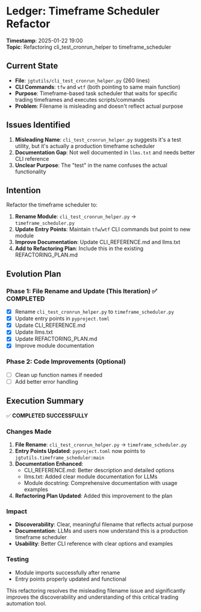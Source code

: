 # Ledger: Timeframe Scheduler Refactor
**Timestamp**: 2025-01-22 19:00  
**Topic**: Refactoring cli_test_cronrun_helper to timeframe_scheduler  

## Current State

- **File**: `jgtutils/cli_test_cronrun_helper.py` (260 lines)
- **CLI Commands**: `tfw` and `wtf` (both pointing to same main function)
- **Purpose**: Timeframe-based task scheduler that waits for specific trading timeframes and executes scripts/commands
- **Problem**: Filename is misleading and doesn't reflect actual purpose

## Issues Identified

1. **Misleading Name**: `cli_test_cronrun_helper.py` suggests it's a test utility, but it's actually a production timeframe scheduler
2. **Documentation Gap**: Not well documented in `llms.txt` and needs better CLI reference
3. **Unclear Purpose**: The "test" in the name confuses the actual functionality

## Intention

Refactor the timeframe scheduler to:

1. **Rename Module**: `cli_test_cronrun_helper.py` → `timeframe_scheduler.py`
2. **Update Entry Points**: Maintain `tfw`/`wtf` CLI commands but point to new module
3. **Improve Documentation**: Update CLI_REFERENCE.md and llms.txt
4. **Add to Refactoring Plan**: Include this in the existing REFACTORING_PLAN.md

## Evolution Plan

### Phase 1: File Rename and Update (This Iteration) ✅ COMPLETED
- [x] Rename `cli_test_cronrun_helper.py` to `timeframe_scheduler.py`
- [x] Update entry points in `pyproject.toml`
- [x] Update CLI_REFERENCE.md
- [x] Update llms.txt
- [x] Update REFACTORING_PLAN.md
- [x] Improve module documentation

### Phase 2: Code Improvements (Optional)
- [ ] Clean up function names if needed
- [ ] Add better error handling

## Execution Summary

✅ **COMPLETED SUCCESSFULLY**

### Changes Made
1. **File Rename**: `cli_test_cronrun_helper.py` → `timeframe_scheduler.py`
2. **Entry Points Updated**: `pyproject.toml` now points to `jgtutils.timeframe_scheduler:main`
3. **Documentation Enhanced**:
   - CLI_REFERENCE.md: Better description and detailed options
   - llms.txt: Added clear module documentation for LLMs
   - Module docstring: Comprehensive documentation with usage examples
4. **Refactoring Plan Updated**: Added this improvement to the plan

### Impact
- **Discoverability**: Clear, meaningful filename that reflects actual purpose
- **Documentation**: LLMs and users now understand this is a production timeframe scheduler
- **Usability**: Better CLI reference with clear options and examples

### Testing
- Module imports successfully after rename
- Entry points properly updated and functional

This refactoring resolves the misleading filename issue and significantly improves the discoverability and understanding of this critical trading automation tool. 